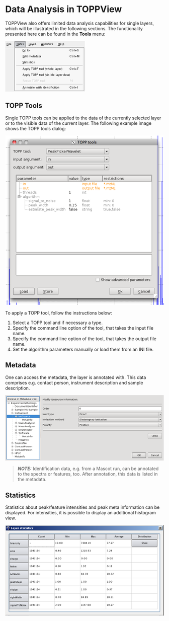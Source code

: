 Data Analysis in TOPPView
=========================

TOPPView also offers limited data analysis capabilities for single layers, which will be illustrated in the following
sections. The functionality presented here can be found in the **Tools** menu:

![](../../images/tutorials/topp/TOPPView_tools_menu.png)

## TOPP Tools

Single TOPP tools can be applied to the data of the currently selected layer or to the visible data of the current layer.
The following example image shows the TOPP tools dialog:

![](../../images/tutorials/topp/TOPPView_tools.png)

To apply a TOPP tool, follow the instructions below:

1. Select a TOPP tool and if necessary a type.
2. Specify the command line option of the tool, that takes the input file name.
3. Specify the command line option of the tool, that takes the output file name.
4. Set the algorithm parameters manually or load them from an INI file.

## Metadata

One can access the metadata, the layer is annotated with. This data comprises e.g. contact person, instrument description
and sample description.

![](../../images/tutorials/topp/MetaDataBrowser.png)

> **_NOTE:_** Identification data, e.g. from a Mascot run, can be annotated to the spectra or features, too. After
annotation, this data is listed in the metadata.

## Statistics

Statistics about peak/feature intensities and peak meta information can be displayed. For intensities, it is possible to
display an additional histogram view.

![](../../images/tutorials/topp/TOPPView_statistics.png)
